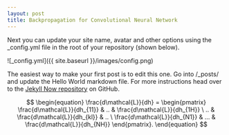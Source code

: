 ```yaml
---
layout: post
title: Backpropagation for Convolutional Neural Network
---
```


Next you can update your site name, avatar and other options using the _config.yml file in the root of your repository (shown below).

![_config.yml]({{ site.baseurl }}/images/config.png)

The easiest way to make your first post is to edit this one. Go into /_posts/ and update the Hello World markdown file. For more instructions head over to the [Jekyll Now repository](https://github.com/barryclark/jekyll-now) on GitHub.

$$ \begin{equation} \frac{d\mathcal{L}}{dh} = \begin{pmatrix} \frac{d\mathcal{L}}{dh_{11}} & .. & \frac{d\mathcal{L}}{dh_{1H}} \ .. & \frac{d\mathcal{L}}{dh_{kl}} & .. \ \frac{d\mathcal{L}}{dh_{N1}} & ... & \frac{d\mathcal{L}}{dh_{NH}} \end{pmatrix}. \end{equation} $$

